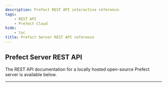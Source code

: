 ```yaml
---
description: Prefect REST API interactive reference.
tags:
    - REST API
    - Prefect Cloud
hide:
    - toc
title: Prefect Server REST API reference
---
```


## Prefect Server REST API
The REST API documentation for a locally hosted open-source Prefect server is available below.

<hr>

<div id="redoc-container"></div>
<script src="https://unpkg.com/redoc@2/bundles/redoc.standalone.js"></script>
<script>
    Redoc.init('../schema.json', {
        scrollYOffset: 50,
    }, document.getElementById('redoc-container'))
</script>